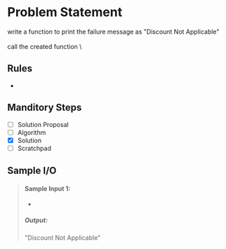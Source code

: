 # Problem Statement

write a function to print the failure message as "Discount Not Applicable"
\
\
call the created function
\


## Rules
-

## Manditory Steps

- [ ] Solution Proposal
- [ ] Algorithm
- [x] Solution
- [ ] Scratchpad

## Sample I/O

> #### Sample Input 1:
> -
>
> ##### Output:
> "Discount Not Applicable"

